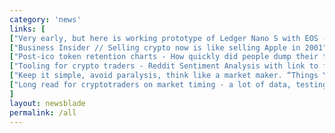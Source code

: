 ```yaml
---
category: 'news'
links: [
["Very early, but here is working prototype of Ledger Nano S with EOS - Hopefully official app soon // By @nodroid", "https://medium.com/@cryptofairy/eos-on-my-ledger-nano-s-wallet-5b7c5bb6d0ae"],
["Business Insider // Selling crypto now is like selling Apple in 2001", "http://www.businessinsider.com/ico-dotcom-bubble-yoni-assia-etoro-crypto-blockchain-joseph-lubin-bitcoin-ethereum-2018-6"],
["Post-ico token retention charts - How quickly did people dump their tokens after a sale? By @coin_fi", "https://buff.ly/2IEco74"],
["Tooling for crypto traders - Reddit Sentiment Analysis with link to full code so that you can literally $DYOR. By @rados_io", "https://buff.ly/2k61wRT"],
["Keep it simple, avoid paralysis, think like a market maker. “Things You Learn After 1 Year of Day Trading for a Living” by @algonell", "https://bit.ly/2JQg3zm"],
["Long read for cryptotraders on market timing - a lot of data, testing out crypto basket indexes. By altcointrading_. Honorable mentions - @santimentfeed and @bbands.", "https://buff.ly/2IlSg9G"]
]
layout: newsblade
permalink: /all
---
```

